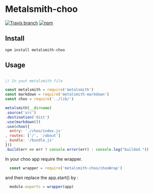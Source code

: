 # Metalsmith-choo

[![Travis branch](https://img.shields.io/travis/wcastand/metalsmith-choo/master.svg?maxAge=2592000?style=flat-square)](https://travis-ci.org/wcastand/metalsmith-choo/master)
[![npm](https://img.shields.io/npm/v/metalsmith-choo.svg?maxAge=2592000?style=flat-square)](https://www.npmjs.com/package/metalsmith-choo)

## Install

``` npm install metalsmith-choo ```

## Usage

```javascript

// In yout metalsmith file

const metalsmith = require('metalsmith')
const markdown = require('metalsmith-markdown')
const choo = require('../lib/')

metalsmith(__dirname)
.source('src')
.destination('dist')
.use(markdown())
.use(choo({
  entry: './choo/index.js'
, routes: ['/', '/about']
, bundle: '/bundle.js'
}))
.build(err => err ? console.error(err) : console.log("builded."))

```

In your choo app require the wrapper.

```javascript
  const wrapper = require('metalsmith-choo/chooWrap')
```

and then replace the app.start() by :

```javascript
  module.exports = wrapper(app)
```
